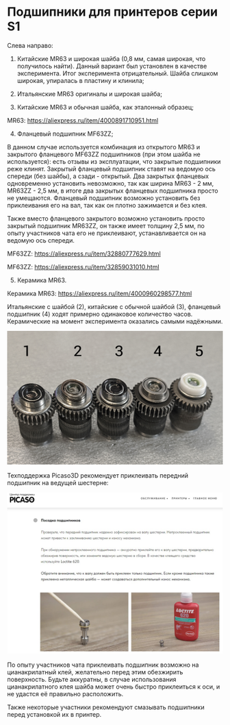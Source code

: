 # Подшипники для принтеров серии S1

Слева направо:

1. Китайские MR63 и широкая шайба (0,8 мм, самая широкая, что получилось найти). Данный вариант был установлен в качестве эксперимента. Итог эксперимента отрицательный. Шайба слишком широкая, упиралась в пластину и клинила;

2. Итальянские MR63 оригиналы и широкая шайба;

3. Китайские MR63 и обычная шайба, как эталонный образец;

MR63: https://aliexpress.ru/item/4000891710951.html

4. Фланцевый подшипник MF63ZZ;

В данном случае используется комбинация из открытого MR63 и закрытого фланцевого MF63ZZ подшипников (при этом шайба не используется): есть отзывы из эксплуатации, что закрытые подшипники реже клинят. Закрытый фланцевый подшипник ставят на ведомую ось спереди (без шайбы), а сзади - открытый. Два закрытых фланцевых одновременно установить невозможно, так как ширина MR63 - 2 мм, MR63ZZ - 2,5 мм, в итоге два закрытых фланцевых подшипника просто не умещаются. Фланцевый подшипник возможно установить без приклеивания его на вал, так как он плотно зажимается и без клея.

Также вместо фланцевого закрытого возможно установить просто закрытый подшипник MR63ZZ, он также имеет толщину 2,5 мм, по опыту участников чата его не приклеивают, устанавливается он на ведомую ось спереди.

MF63ZZ: https://aliexpress.ru/item/32880777629.html

MF63ZZ: https://aliexpress.ru/item/32859031010.html

5. Керамика MR63.

Керамика MR63: https://aliexpress.ru/item/4000960298577.html


Итальянские с шайбой (2), китайские с обычной шайбой (3), фланцевый подшипник (4) ходят примерно одинаковое количество часов. Керамические на момент эксперимента оказались самыми надёжными.


![Подшипники_Ы1](./img/Подшипники_Ы1.jpg)


Техподдержка Picaso3D рекомендует приклеивать передний подшипник на ведущей шестерне:

![Центр_поддержки_посадка_подшипников](./img/Центр_поддержки_посадка_подшипников.jpg)

По опыту участников чата приклеивать подшипник возможно на цианакрилатный клей, желательно перед этим обезжирить поверхность. Будьте аккуратны, в случае использования цианакрилатного клея шайба может очень быстро приклеиться к оси, и не удастся её правильно расположить.

Также некоторые участники рекомендуют смазывать подшипники перед установкой их в принтер.